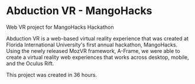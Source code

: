 # Abduction VR - MangoHacks
Web VR project for MangoHacks Hackathon

Abduction VR is a web-based virtual reality experience that was created at Florida International University's first annual hackathon, 
MangoHacks. Using the newly released MozVR framework, A-Frame, we were able to create a virtual reality web experiences that works across desktop, mobile, and the Oculus Rift.

This project was created in 36 hours.